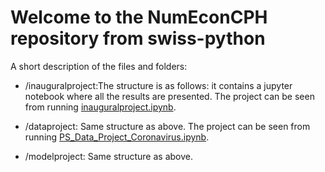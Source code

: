# Welcome to the NumEconCPH repository from swiss-python

A short description of the files and folders:

- /inauguralproject:The structure is as follows: it contains a jupyter notebook where all the results are presented. The project can be seen from running [inauguralproject.ipynb](inauguralproject.ipynb).

- /dataproject: Same structure as above. The project can be seen from running [PS_Data_Project_Coronavirus.ipynb](PS_Data_Project_Coronavirus.ipynb).

- /modelproject: Same structure as above.


